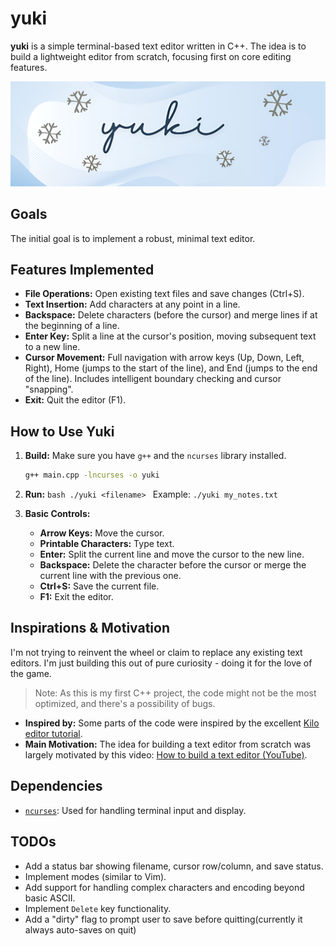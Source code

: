 # yuki

**yuki** is a simple terminal-based text editor written in C++. The idea is to build a lightweight editor from scratch, focusing first on core editing features.

![yuki logo](yuki_logo.png)

## Goals

The initial goal is to implement a robust, minimal text editor.

## Features Implemented

* **File Operations:** Open existing text files and save changes (Ctrl+S).
* **Text Insertion:** Add characters at any point in a line.
* **Backspace:** Delete characters (before the cursor) and merge lines if at the beginning of a line.
* **Enter Key:** Split a line at the cursor's position, moving subsequent text to a new line.
* **Cursor Movement:** Full navigation with arrow keys (Up, Down, Left, Right), Home (jumps to the start of the line), and End (jumps to the end of the line). Includes intelligent boundary checking and cursor "snapping".
* **Exit:** Quit the editor (F1).

## How to Use Yuki

1.  **Build:** Make sure you have `g++` and the `ncurses` library installed.
    ```bash
    g++ main.cpp -lncurses -o yuki
    ```
2.  **Run:**
        ```bash
        ./yuki <filename>
        ```
        Example: `./yuki my_notes.txt`

3.  **Basic Controls:**
    * **Arrow Keys:** Move the cursor.
    * **Printable Characters:** Type text.
    * **Enter:** Split the current line and move the cursor to the new line.
    * **Backspace:** Delete the character before the cursor or merge the current line with the previous one.
    * **Ctrl+S:** Save the current file.
    * **F1:** Exit the editor.

## Inspirations & Motivation

I'm not trying to reinvent the wheel or claim to replace any existing text editors.
I'm just building this out of pure curiosity - doing it for the love of the game.

> Note: As this is my first C++ project, the code might not be the most optimized, and there's a possibility of bugs.

* **Inspired by:** Some parts of the code were inspired by the excellent [Kilo editor tutorial](https://viewsourcecode.org/snaptoken/kilo/).
* **Main Motivation:** The idea for building a text editor from scratch was largely motivated by this video: [How to build a text editor (YouTube)](https://www.youtube.com/watch?v=g2hiVp6oPZc).

## Dependencies

* [`ncurses`](https://invisible-island.net/ncurses/): Used for handling terminal input and display.

## TODOs

* Add a status bar showing filename, cursor row/column, and save status.
* Implement modes (similar to Vim).
* Add support for handling complex characters and encoding beyond basic ASCII.
* Implement `Delete` key functionality.
* Add a "dirty" flag to prompt user to save before quitting(currently it always auto-saves on quit)